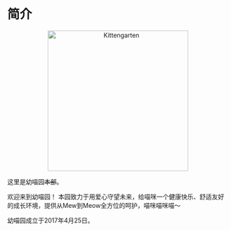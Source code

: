 简介
=
<p align="center">
    <img src="https://github.com/Kittengarten/Kittengarten/blob/%E4%B8%BB%E5%88%86%E6%94%AF/Logo.png" width="320" height="320" alt="Kittengarten">
</p>

这里是幼喵园~~本部~~。

欢迎来到幼喵园！
本园致力于用爱心守望未来，给喵咪一个健康快乐、舒适友好的成长环境，提供从Mew到Meow全方位的呵护，喵咪喵咪喵～

幼喵园成立于2017年4月25日。
